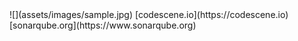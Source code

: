 <div class="left">
![](assets/images/sample.jpg)
[codescene.io](https://codescene.io)
</div>
<div class="right">
[sonarqube.org](https://www.sonarqube.org)

</div>
